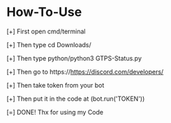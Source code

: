 # How-To-Use
[+] First open cmd/terminal

[+] Then type cd Downloads/

[+] Then type python/python3 GTPS-Status.py

[+] Then go to https://https://discord.com/developers/

[+] Then take token from your bot

[+] Then put it in the code at (bot.run('TOKEN'))

[=] DONE! Thx for using my Code
